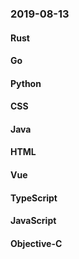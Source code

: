 ### 2019-08-13

#### Rust

#### Go

#### Python

#### CSS

#### Java

#### HTML

#### Vue

#### TypeScript

#### JavaScript

#### Objective-C
